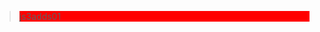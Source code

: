<!--
 * @Descripttion: Spicy chicken
 * @Author: YuShu Xiao
 * @Date: 2023-02-03 23:32:20
 * @LastEditors: YuShu Xiao
 * @LastEditTime: 2023-02-13 14:00:11
-->
<style>
.example{
    background-color:red;
}
</style>
><div class="example">js3adds01</div>
